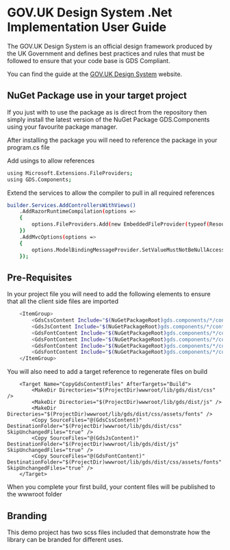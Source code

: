 # GOV.UK Design System .Net Implementation User Guide

The GOV.UK Design System is an official design framework produced by the UK Government and defines best practices and rules that must be followed to ensure that your code base is GDS Compliant.

You can find the guide at the <a href="https://design-system.service.gov.uk/" target="_blank" rel="noreferrer">GOV.UK Design System</a> website.

## NuGet Package use in your target project

If you just with to use the package as is direct from the repository then simply install the latest version of the NuGet Package GDS.Components using your favourite package manager.

After installing the package you will need to reference the package in your program.cs file

Add usings to allow references
```bash
using Microsoft.Extensions.FileProviders;
using GDS.Components;
```

Extend the services to allow the compiler to pull in all required references
```bash
builder.Services.AddControllersWithViews()
    .AddRazorRuntimeCompilation(options =>
    {
        options.FileProviders.Add(new EmbeddedFileProvider(typeof(ResourceMarker).Assembly));
    })
    .AddMvcOptions(options =>
    {
        options.ModelBindingMessageProvider.SetValueMustNotBeNullAccessor(_ => "The field is required.");
    });
```

## Pre-Requisites

In your project file you will need to add the following elements to ensure that all the client side files are imported

```bash
	<ItemGroup>
		<GdsCssContent Include="$(NuGetPackageRoot)gds.components/*/contentFiles/any/any/wwwroot/lib/gds/dist/css/govuk.css" />
		<GdsJsContent Include="$(NuGetPackageRoot)gds.components/*/contentFiles/any/any/wwwroot/lib/gds/dist/js/gds.js" />
		<GdsFontContent Include="$(NuGetPackageRoot)gds.components/*/contentFiles/any/any/wwwroot/lib/gds/dist/css/assets/fonts/bold-affa96571d-v2.woff" />
		<GdsFontContent Include="$(NuGetPackageRoot)gds.components/*/contentFiles/any/any/wwwroot/lib/gds/dist/css/assets/fonts/light-f591b13f7d-v2.woff" />
		<GdsFontContent Include="$(NuGetPackageRoot)gds.components/*/contentFiles/any/any/wwwroot/lib/gds/dist/css/assets/fonts/light-94a07e06a1-v2.woff2" />
		<GdsFontContent Include="$(NuGetPackageRoot)gds.components/*/contentFiles/any/any/wwwroot/lib/gds/dist/css/assets/fonts/bold-b542beb274-v2.woff2" />
	</ItemGroup>
```

You will also need to add a target reference to regenerate files on build

```
	<Target Name="CopyGdsContentFiles" AfterTargets="Build">
		<MakeDir Directories="$(ProjectDir)wwwroot/lib/gds/dist/css" />
		<MakeDir Directories="$(ProjectDir)wwwroot/lib/gds/dist/js" />
		<MakeDir Directories="$(ProjectDir)wwwroot/lib/gds/dist/css/assets/fonts" />
		<Copy SourceFiles="@(GdsCssContent)" DestinationFolder="$(ProjectDir)wwwroot/lib/gds/dist/css" SkipUnchangedFiles="true" />
		<Copy SourceFiles="@(GdsJsContent)" DestinationFolder="$(ProjectDir)wwwroot/lib/gds/dist/js" SkipUnchangedFiles="true" />
		<Copy SourceFiles="@(GdsFontContent)" DestinationFolder="$(ProjectDir)wwwroot/lib/gds/dist/css/assets/fonts" SkipUnchangedFiles="true" />
	</Target>
```

When you complete your first build, your content files will be published to the wwwroot folder

## Branding

This demo project has two scss files included that demonstrate how the library can be branded for different uses.

